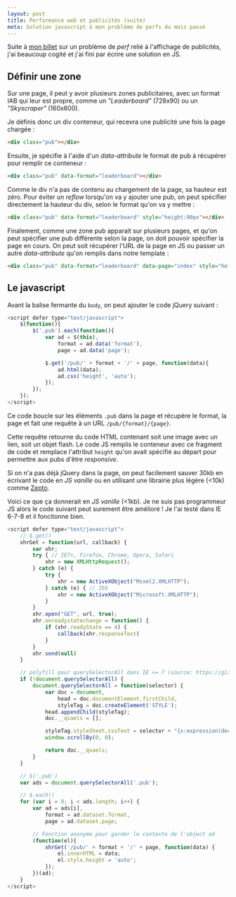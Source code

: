 ```yaml
---
layout: post
title: Performance web et publicités (suite)
meta: Solution javascript à mon problème de perfs du mois passé
---
```


Suite à [mon billet](/2013/04/performances-et-pubs/) sur un problème de *perf* relié à l'affichage de publicités, j'ai beaucoup cogité et j'ai fini par écrire une solution en JS.

## Définir une zone
Sur une page, il peut y avoir plusieurs zones publicitaires, avec un format IAB qui leur est propre, comme un *"Leaderboard"* (728x90) ou un *"Skyscraper"* (160x600).

Je définis donc un div conteneur, qui recevra une publicité une fois la page chargée :

``` html
<div class="pub"></div>
```

Ensuite, je spécifie à l'aide d'un *data-attribute* le format de pub à récupérer pour remplir ce conteneur :

``` html
<div class="pub" data-format="leaderboard"></div>
```

Comme le div n'a pas de contenu au chargement de la page, sa hauteur est zéro. Pour éviter un *reflow* lorsqu'on va y ajouter une pub, on peut spécifier directement la hauteur du div, selon le format qu'on va y mettre :

``` html
<div class="pub" data-format="leaderboard" style="height:90px"></div>
```

Finalement, comme une zone pub apparait sur plusieurs pages, et qu'on peut spécifier une pub différente selon la page, on doit pouvoir spécifier la page en cours. On peut soit récupérer l'URL de la page en JS ou passer un autre *data-attribute* qu'on remplis dans notre template :

``` html
<div class="pub" data-format="leaderboard" data-page="index" style="height:90px"></div>
```

## Le javascript
Avant la balise fermante du `body`, on peut ajouter le code jQuery suivant :

``` js
<script defer type="text/javascript">
    $(function(){
        $('.pub').each(function(){
            var ad = $(this),
                format = ad.data('format'),
                page = ad.data('page');

            $.get('/pub/' + format + '/' + page, function(data){
                ad.html(data);
                ad.css('height', 'auto');
            });
        });
    });
</script>
```

Ce code boucle sur les éléments `.pub` dans la page et récupère le format, la page et fait une requête à un URL `/pub/{format}/{page}`.

Cette requête retourne du code HTML contenant soit une image avec un lien, soit un objet flash. Le code JS remplis le conteneur avec ce fragment de code et remplace l'attribut `height` qu'on avait spécifié au départ pour permettre aux pubs d'être *responsive*.

Si on n'a pas déjà jQuery dans la page, on peut facilement sauver 30kb en écrivant le code en *JS vanille* ou en utilisant une librairie plus légère (<10k) comme [Zepto](http://zeptojs.com).

Voici ce que ça donnerait en *JS vanille* (<1kb). Je ne suis pas programmeur JS alors le code suivant peut surement être amélioré ! Je l'ai testé dans IE 6-7-8 et il foncitonne bien.

``` js
<script defer type="text/javascript">
    // $.get()
    xhrGet = function(url, callback) {
        var xhr;
        try { // IE7+, Firefox, Chrome, Opera, Safari
            xhr = new XMLHttpRequest();
        } catch (e) {
            try {
                xhr = new ActiveXObject("Msxml2.XMLHTTP");
            } catch (e) { // IE6
                xhr = new ActiveXObject("Microsoft.XMLHTTP");
            }
        }
        xhr.open("GET", url, true);
        xhr.onreadystatechange = function() {
            if (xhr.readyState == 4) {
                callback(xhr.responseText)
            }
        }
        xhr.send(null)
    }

    // polyfill pour querySelectorAll dans IE <= 7 (source: https://gist.github.com/connrs/2724353)
    if (!document.querySelectorAll) {
        document.querySelectorAll = function(selector) {
            var doc = document,
                head = doc.documentElement.firstChild,
                styleTag = doc.createElement('STYLE');
            head.appendChild(styleTag);
            doc.__qsaels = [];

            styleTag.styleSheet.cssText = selector + "{x:expression(document.__qsaels.push(this))}";
            window.scrollBy(0, 0);

            return doc.__qsaels;
        }
    }

    // $('.pub')
    var ads = document.querySelectorAll('.pub');

    // $.each()
    for (var i = 0; i < ads.length; i++) {
        var ad = ads[i],
            format = ad.dataset.format,
            page = ad.dataset.page;

        // Fonction anonyme pour garder le contexte de l'object ad
        (function(el){
            xhrGet('/pub/' + format + '/' + page, function(data) {
                el.innerHTML = data;
                el.style.height = 'auto';
            });
        })(ad);
    }
</script>
```

